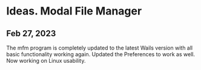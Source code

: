 # Ideas. Modal File Manager

## Feb 27, 2023
The mfm program is completely updated to the latest Wails version with all basic functionality working again. Updated the Preferences to work as well. Now working on Linux usability.

